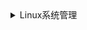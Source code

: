<details>
<summary>Linux系统管理</summary>

>

1、Linux中链接的分类？
- 分为软、硬链接，命令：分别为 ln -s 和 ln

2、编写好的shell程序在运行前要赋予什么权限？
- 赋予执行权限，命令： chmod +x 文件名

3、唯一辨识每个用户的方法？
- 根据uid和用户名，命令 id查看

4、在Linux系统中，存放系统所需要的配置文件和子目录的目录是？
- /etc

5、结束后台进程命令？
- kill -9 进程号

6、在超级用户下显示正在运行的全部进程使用的命令？
- ps -ef

7、删除文件和目录命令？
- rm -rf

8、移动文件和目录命令？
- mv

9、增加一个用户命令？
- useradd

10、终止一个前台进程可能用到的命令和操作？
- kill

11、使用mkdir创建目录时，父目录不存在，如何创建？
- mkdir -p 目录

12、文件名为test.tar.gz，如何解压缩？
- tar -zxvf

13、一台计算机内存为128MB，交换分区的大小通常是？
- 64MB

14、将光盘（CD-ROM）hdc 挂载到文件系统的/mnt/cdrom/目录的命令？
- mount /dev/hdc /mnt/cdrom

15、描述一下归档和压缩？
- unzip和gzip命令可以压缩相同类型的文件

16、描述raid0、1、5的特点和优点？
- raid0：最少要2块磁盘、数据条带式分布、没有冗余，性能最佳：因为不存储镜像和检验信息、不能应用于对数据安全性较高的场合
- raid1：最少要2块磁盘、提供数据冗余、性能好
- raid5：最少要3块磁盘、数据条带式分布、用奇偶校验作冗余、适合读多写少的场景：是性能与数据冗余最佳的折中方案

17、在/etc/fstab 文件中指定的文件系统加载参数，什么参数用于CD-ROM？
- noauto，表示手动挂载

18、Linux文件权限一共10位长度，分成四段，第三段表示？
- 文件所有者所在组的权限

19、如何判断windows操作系统是32位还是64位？
- 在【我的电脑】属性中查看

20、Linux系统关机、重启、文件赋权命令？
- poweroff、reboot、chmod

21、Linux系统查看定时任务命令？
- crontab -l

22、Linux系统查看MAC地址？
- ip a

23、Linux系统新建一个叫oracle的用户的命令？设置密码？
- useradd oracle 
- passwd oracle

24、Linux从ip为10.0.4.100远程主机复制/root/script.sh文件到/databases/oracle的命令？
- scp 10.0.4.100:/root/script.sh /databases/oracle

25、Linux系统查看进程中含有oracle关键字的进行信息？杀死进程id为29324的命令？
- ps aux | grep oracle
- kill -9 29324

26、查看Linux系统的磁盘空间情况？将/dev/sdb文件系统挂载到/data2目录下？
- df -Th
- mount /dev/sdb /data2

27、输出数字0到100中3的倍数？
```
for i in {1..100}
do
 if [[$(($i % 3)) -eq 0 ]]; then
    echo $i
 fi
done
```
28、假设服务器有6快900G本地硬盘，单块硬盘io约为150M/S，现对硬盘进行RAID划分，6快盘做成RAID5级别后实际存储大小？理论实际io大小？
```
理论上6块盘做raid5，1块做冗余，因为有检验位。
所以实际大小：900 * （6-2） = 3600G
实际写：150 * 4 = 600M/S
实际读：150 * (6-1) = 750M/S
```
29、http、https、ftp、mysql、redis的默认端口号？
- 80 443 21 3306 6379

30、硬盘2T，内存32G 和 硬盘6T，内存128G如何分区？
- boot 50m swap 64G / 500G /home 1T /var 剩余
- boot 50m swap 256G / 1T /home 4.5G /var 剩余

31、Linux系统统计服务器服务连接数量？
- w
- netstat -an|awk '/tcp/ {print $6}'|sort|uniq -c

32、简述各个命令或工具的主要功能作用？
（grep、netstat、sed、awk、sort、wc、tcpdump、tail、ldd、uniq）
```
grep：过滤
netstat：检查网络和端口
sed：流文本编辑
awk：字符处理
sort：排序
wc：统计字符
tcpdump：抓包
tail：从尾行查看
ldd：列出程序所需要的动态链接库
uniq：检查重复行
```
33、Linux查询某文件路径？
- find

34、raid类型？
- raid0、raid1、raid5、raid10

35、Linux默认的定时任务，一般写入哪个文件？
- /etc/crontab

36、http的错误代码含义？
```
404：找不到页面
410：被请求的资源在服务器上不再可用
502：网关错误
504：网关超时
```
37、使用awk、sed、grep举例写出命令？
- awk -F':' '{print $1}' filename
- sed -i.bak 's/a/A/' filename
- grep 'hello world' filename

38、tcp三次握手过程？
```
tcp提供可靠连接。
第一次握手：
建立连接时，客户端发送syn（同步序列编号（Synchronize Sequence Numbers））包（syn=j）
到服务器，并进入SYN_SEND状态，等待服务器确认。

第二次握手：服务器收到syn包，必须确认客户的SYN（ack=j+1），同时自己也发送一个SYN
包（syn=k），即SYN+ACK包，此时服务器进入SYN_RECV状态。

第三次握手：客户端收到服务器的SYN+ACK包，向服务器发送确认包ACK（ack=k+1），
发送完毕，客户端和服务器进入ESTABLISHED状态，完成三次握手，开始传输数据
```
39、二层交换机和三层交换机的区别？
```
二层交换机工作于OSI模型的第2层（数据链路层），故称为二层交换机

三层交换机最重要目的是加快大型局域网内部的数据交换，所具有的路由功能也是为这目的服务
的，能够做到一次路由，多次转发。对于数据包转发等规律性的过程由硬件高速实现，而像路由
信息更新、路由表维护、路由计算、路由确定等功能，由软件实现。三层交换技术就是二层交换
技术+三层转发技术。
```
40、centos7默认防火墙允许80端口外网访问，写出相应安全策略？
- firewall-cmd --zone=public --add-port=80/tcp --permanent

41、使用tcpdump监听tcp80端口来自192.168.0.1的所有流量？
- tcpdump -i eth0 host 192.168.0.1 port 80 
- tcpdump src 192.168.1.10 tcp port 80

42、符号链接和硬链接的区别？
- 硬链接和源文件是同一个文件，软链接和源文件是2个不同文件
- 大部分系统不能创建目录的硬链接，软链接没有这个限制
- 硬链接不能跨文件系统（分区），软链接没有这个限制

43、磁盘空间满了，删除一部分Nginxaccess日志，发现磁盘空间还是满的，为什么？
- 在Linux系统中，通过rm或者文件管理器删除文件是 从文件系统的目录结构上解除链接，然而如果有一个进程正在使用，则该进程仍然可以读取该文件，磁盘空间也一直被占用。删除nginx的log文件时，文件应该正在被使用。
- 解决：查看进程，kill掉进程，再删除

44、进程查看和调度分别使用什么命令？
- 进程查看：ps、top
- 进程调度：at、crontab、kill

45、A需要链接B的端口8080，登录了的8080端口是否健康运行，使用命令？
- netstat -tnlp | grep 8080 或者 ss -anpt | grep 8080

46、快速定位当前目录下size最大的文件？
- du -sk * | sort -rn | head -1 awk '{print $2}'

47、快速定位catalina.out日志中最近发生的依稀异常？
- cat catalina.out | grep error

48、在一台数据库服务器上发现木马，症状是不定期向外网发包，影响服务器性能，如何快速找到该木马进程？
- 查看异常用户：cat /etc/passwd
- 查看异常进程：ps
- 查看异常定时任务：crontab -e

49、/code/java目录下的java工程中，其中有个文件里有一个包含HelloWorld字符，如何快速找到该文件？
- find /code/java -name HelloWorld

50、新增一个禁止登录的用户？
- useradd -s /sbin/nologin <username>

51、查看系统开启了端口？
- ss -tuln 或者 netstat -tuln

52、查看系统进程？
- ps 或者 top

53、获取tomcatPid并杀死？
- 获取：ps aux | grp tomcat 
- 杀死：kill -9 pid 

54、使用rsync同步/var/log目录到test的log模块，并记录log？
- rsync -avz user@ip:/var/log /test/log

55、服务的默认端口？
```
https：443
ftp：21/22
mysql：3306
pop3：110
smtp：25
redis：6379
```

56、使用find删除/data/web下所有.svn文件？
- find /data/web *.svn -exec rm -rf {} \

57、使用sed将file.txt文件中test替换为abc.com？
- sed -i 's/test/abc.com/g'

58、使用iptables拒绝8.8.8.8访问本机的53端口？
- iptables -I INPUT -s 8.8.8.8 -ptcp --dport 53 -j DROP

59、Linux系统开机启动顺序？
```
加载BIOS
读取MBR Boot Loader 
加载内核
用户层init依据inittab文件设定运行等级
init进程执行rc.sysinit
启动内核模块
执行不同运行级别的脚本程序
执行/etc/rc.d/rc.local
执行/bin/login程序
进入登录状态
```
60、写一个脚本查找最后创建时间是3天前，后缀是*.log的文件并删除
- find / *.log -mtime +5 -exec rm -rf {} \

61、被植入代码有哪些特点？如何快速找到被植入的木马？
- 特点：可能定时执行，破坏系统文件
- 快速找到：
 ```
1. 查看系统日志
2. 查看系统用户
3. 查看是否有异常进程
4. 查看定时任务有无异常
```
62、Linux从哪些方面提高安全性？
- 取消不必要的服务
- 加密用户登录密码，并设定用户账户安全等级
- 增强安全防护工具

63、如何找出占用了大量磁盘空间的文件？如何实现每周一下午三点将/tmp/logs目录下后缀为*.log的所有文件打包成‘年月日-log-back.tar.gz’，并rsync同步到备份服务器192.168.1.100中同样的目录下？
- du -sh * | awk '{print $1}' | sort -r
- crontab -e
- 0 3 * * 1 tar -czf /tmp/log/*.log `date + %Y-%m-%d`-log-back.tar.gz & rsync -avzp /tmp/logs/*.log root@192.168.1.100:/tmp/logs

64、utf-8和unicode的区别？
- unicode是字符集，为世界上所有字符分配一个唯一的数字编号
- utf-8是编码规则

65、Linux系统支持的文件系统类型？
- ext3、ext4、xfs

66、创建一个每周三1：00--4：00每三分钟执行一次的crontab指令
- crontab -e
- 3/* 1-3 * * 3 执行命令

67、hp_unix删除文件名中含有2017关键字的文件？
- rm -rf *2017
- mv *2017
- rm -rf * 2017 *

68、配置zookeeper节点需要修改的配置文件？
-zoo.cfg里面的myid和hosts

69、进行字符串查找？
- grep命令

70、Squid有什么用？
- Squid是一个代理缓存服务器，可以加快网络访问速度，squid不仅支持http协议，还支持ftp，gopher，ssl和wais等协议，还能做反向代理服务器

71、Linux系统的主流文件系统？
- ext4，xfs

72、安装Linux系统时，swap分区设置大小？
- 物理内存在8G以下，swap设置为与物理内存一样大，也可以设置为物理内存的2倍。
- 物理内存在8G以上，swap设置为8G即可

73、在/etc/fatab文件中指定的文件系统加载参数块，什么参数一般用于CD-ROM等移动设备？
- noauto

74、使用mkdir创建新目录时，其父目录不存在时先创建父目录？
- mkdir -p

75、一个文件名为rr.Z可以用来解压的命令？
- uncompress

76、你对运维工程师的理解？
- 运维工程师需要保障公司系统服务的正常运行，需要配合其他部门比如研发部门的发布工作，需要给公司进行系统搭建等

77、对于一个web服务器，应该调整哪些Linux内核参数？
```
net.ipv4.tcp_syncookies = 1
#表示开启SYN Cookies。当出现SYN等待队列溢出时，启用Cookies来处理，可防范少量SYN攻击。
net.ipv4.tcp_tw_reuse = 1
#表示开启重用。允许将TIME-WAIT 状态超过1秒的连接给新的连接重用。
net.ipv4.tcp_tw_recycle = 1
#表示开启TCP连接中TIME-WAIT sockets的快速回收。
net.ipv4.tcp_fin_timeout = 30
#表示如果套接字由本端要求关闭，这个参数决定了它保持在FIN-WAIT-2状态的时间。
net.ipv4.tcp_keepalive_time = 1200
#表示当keepalive启用的适合，TCP发送keepalive消息的频度。缺省是2小时，改为20分钟
net.ipv4.ip_local_port_range = 1024 65000
#表示用于向外连接的端口范围。缺省是32768到61000，改为1024到65000
net.ipv4.tcp_max_tw_buckets = 5000
#表示系统同时保持TIME-WAIT套接字的最大数量，如果超过这个数量，TIME-WAIT套接字将立刻被清除
并打印警告信息。缺省是180000，改为5000
```


</details>
